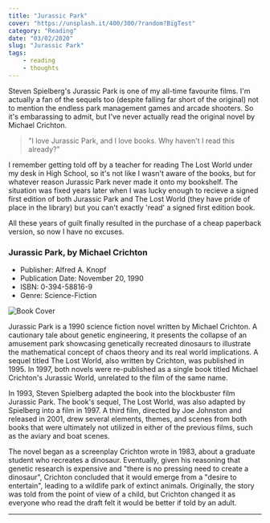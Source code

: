```yaml
---
title: "Jurassic Park"
cover: "https://unsplash.it/400/300/?random?BigTest"
category: "Reading"
date: "03/02/2020"
slug: "Jurassic Park"
tags:
    - reading
    - thoughts
---
```


<!--- NOTE: There's a small pile of books I 'could' have chosen, but this one felt like a good first choice --->

Steven Spielberg's Jurassic Park is one of my all-time favourite films. I'm actually a fan of the sequels too (despite falling far short of the original) not to mention the endless park management games and arcade shooters. So it's embarassing to admit, but I've never actually read the original novel by Michael Crichton.

<blockquote>"I love Jurassic Park, and I love books. Why haven't I read this already?"</blockquote>

I remember getting told off by a teacher for reading The Lost World under my desk in High School, so it's not like I wasn't aware of the books, but for whatever reason Jurassic Park never made it onto my bookshelf. The situation was fixed years later when I was lucky enough to recieve a signed first edition of both Jurassic Park and The Lost World (they have pride of place in the library) but you can't exactly 'read' a signed first edition book.

All these years of guilt finally resulted in the purchase of a cheap paperback version, so now I have no excuses.

<div class="book-info">
    <div class="left">
        <h3>Jurassic Park, by Michael Crichton</h3>
        <ul>
            <li>Publisher: Alfred A. Knopf</li>
            <li>Publication Date: November 20, 1990</li>
            <li>ISBN: 0-394-58816-9</li>
            <li>Genre: Science-Fiction</li>
        </ul>
    </div>
    <img class="cover" src="/Cover_Original_Jurassic_Park.jpg" alt="Book Cover" />
</div>

Jurassic Park is a 1990 science fiction novel written by Michael Crichton. A cautionary tale about genetic engineering, it presents the collapse of an amusement park showcasing genetically recreated dinosaurs to illustrate the mathematical concept of chaos theory and its real world implications. A sequel titled The Lost World, also written by Crichton, was published in 1995. In 1997, both novels were re-published as a single book titled Michael Crichton's Jurassic World, unrelated to the film of the same name.

In 1993, Steven Spielberg adapted the book into the blockbuster film Jurassic Park. The book's sequel, The Lost World, was also adapted by Spielberg into a film in 1997. A third film, directed by Joe Johnston and released in 2001, drew several elements, themes, and scenes from both books that were ultimately not utilized in either of the previous films, such as the aviary and boat scenes.

The novel began as a screenplay Crichton wrote in 1983, about a graduate student who recreates a dinosaur. Eventually, given his reasoning that genetic research is expensive and "there is no pressing need to create a dinosaur", Crichton concluded that it would emerge from a "desire to entertain", leading to a wildlife park of extinct animals. Originally, the story was told from the point of view of a child, but Crichton changed it as everyone who read the draft felt it would be better if told by an adult.

---

